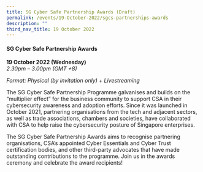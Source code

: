 ```yaml
---
title: SG Cyber Safe Partnership Awards (Draft)
permalink: /events/19-October-2022/sgcs-partnerships-awards
description: ""
third_nav_title: 19 October 2022
---
```


#### **SG Cyber Safe Partnership Awards**
 
**19 October 2022 (Wednesday)**  
*2.30pm – 3.00pm (GMT +8)*

*Format: Physical (by invitation only) + Livestreaming*

The SG Cyber Safe Partnership Programme galvanises and builds on the “multiplier effect” for the business community to support CSA in their cybersecurity awareness and adoption efforts. Since it was launched in October 2021, partnering organisations from the tech and adjacent sectors, as well as trade associations, chambers and societies, have collaborated with CSA to help raise the cybersecurity posture of Singapore enterprises.
 
The SG Cyber Safe Partnership Awards aims to recognise partnering organisations, CSA’s appointed Cyber Essentials and Cyber Trust certification bodies, and other third-party advocates that have made outstanding contributions to the programme. Join us in the awards ceremony and celebrate the award recipients!